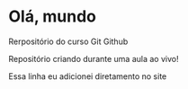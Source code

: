 # Olá, mundo
 Rerpositório do curso Git Github

Repositório criando durante uma aula ao vivo!

Essa linha eu adicionei diretamento no site
